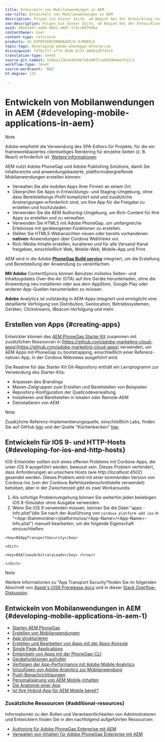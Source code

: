 ```yaml
---
title: Entwickeln von Mobilanwendungen in AEM
seo-title: Entwickeln von Mobilanwendungen in AEM
description: Folgen Sie dieser Seite, um Beginn bei der Entwicklung von Mobilanwendungen in AEM Adobe PhoneGap Enterprise zu erhalten.
seo-description: Folgen Sie dieser Seite, um Beginn bei der Entwicklung von Mobilanwendungen in AEM Adobe PhoneGap Enterprise zu erhalten.
uuid: d8442447-ee04-4bb2-a0d7-17dcc8979dba
contentOwner: User
content-type: reference
products: SG_EXPERIENCEMANAGER/6.4/MOBILE
topic-tags: developing-adobe-phonegap-enterprise
discoiquuid: fd7bcf17-af7e-4bd6-8137-48401d9743c5
translation-type: tm+mt
source-git-commit: 55b6a113bcb4d39b7eb100f21a05b9b44e3fe1c3
workflow-type: tm+mt
source-wordcount: '602'
ht-degree: 12%

---
```



# Entwickeln von Mobilanwendungen in AEM {#developing-mobile-applications-in-aem}

>[!NOTE]
>
>Adobe empfiehlt die Verwendung des SPA-Editors für Projekte, für die ein frameworkbasiertes clientseitiges Rendering für einzelne Seiten (z. B. React) erforderlich ist. [Weitere Informationen](/help/sites-developing/spa-overview.md)

AEM nutzt Adobe PhoneGap und Adobe Publishing Solutions, damit Sie inhaltsreiche und anwendungsbasierte, plattformübergreifende Mobilanwendungen erstellen können:

* Verwalten Sie alle mobilen Apps Ihrer Firmen an einem Ort.
* Überprüfen Sie Apps in Entwicklungs- und Staging-Umgebung, ohne dass Bereitstellungs-Profil kompliziert sind und zusätzliche Anstrengungen erforderlich sind, um Ihre App für die Freigabe zu erstellen und hochzuladen.
* Verwenden Sie die AEM Authoring-Umgebung, um Rich-Content für Ihre Apps zu erstellen und zu verwalten.
* Verwenden Sie HTML5 mit Adobe PhoneGap, um umfangreiche Erlebnisse mit geräteeigenen Funktionen zu erstellen.
* Stellen Sie HTML5-Webansichten neuen oder bereits vorhandenen **nativen**-Anwendungen über Cordova WebViews vor.
* Rich-Media-Inhalte erstellen, kuratieren und für alle Versand-Kanal freigeben, einschließlich Web, Mobile-Web, Mobile-App und Print.

AEM wird in die Adobe **[PhoneGap Build service](https://build.phonegap.com/)** integriert, um die Erstellung und Bereitstellung der Anwendung zu vereinfachen.

**Mit Adobe** ContentSyncis können Benutzer mühelos Seiten- und Inhaltsupdates Over-the-Air (OTA) auf ihre Geräte herunterladen, ohne die Anwendung neu installieren oder aus dem AppStore, Google Play oder anderen App-Quellen herunterladen zu müssen.

**Adobe** Analytics ist vollständig in AEM-Apps integriert und ermöglicht eine detaillierte Verfolgung von Distribution, Geolocation, Betriebssystemen, Geräten, Clickstreams, iBeacon-Verfolgung und mehr.

## Erstellen von Apps {#creating-apps}

Entwickler können das [AEM PhoneGap Starter Kit](https://github.com/Adobe-Marketing-Cloud/aem-phonegap-starter-kit) zusammen mit zusätzlichen Ressourcen in [https://github.com/adobe-marketing-cloud-apps](https://github.com/adobe-marketing-cloud-apps) verwenden, um AEM Apps mit PhoneGap zu bootstrapping, einschließlich einer Referenz-nativen App, in der Cordova Webviews ausgeführt wird.

Die Readme für das Starter Kit Git-Repository enthält ein Lernprogramm zur Verwendung des Starter-Kits:

* Anpassen des Brandings
* Maven-Zielgruppen zum Erstellen und Bereitstellen von Beispielen
* Repository-Konfiguration der Quellcodeverwaltung
* Installieren und Bereitstellen in lokalen oder Remote-AEM
* Deinstallieren von AEM

>[!NOTE]
>
>Zusätzliche Referenz-Implementierungsquelle, einschließlich Labs, finden Sie auf GitHub [hier](https://github.com/adobe-marketing-cloud-apps) und der Quelle &quot;Küchenbecken&quot; [hier](https://github.com/blefebvre/aem-phonegap-kitchen-sink).

## Entwickeln für IOS 9- und HTTP-Hosts {#developing-for-ios-and-http-hosts}

IOS-Entwickler sollten sich eines offenen Problems mit Cordova-Apps, die unter iOS 9 ausgeführt werden, bewusst sein. Dieses Problem verhindert, dass Anforderungen an unsichere Hosts (wie *http://localhost:4502*) gesendet werden. Dieses Problem wird mit einer kommenden Version von Cordova-Ios (von der Cordova-Befehlszeilenschnittstelle verwendet) behoben, aber in der Zwischenzeit gibt es zwei Workarounds:

1. Als sofortige Problemumgehung können Sie weiterhin jeden beliebigen iOS 8-Simulator ohne Ausgabe verwenden.
1. Wenn Sie iOS 9 verwenden müssen, können Sie die Datei &quot;apps -Info.plist&quot;(die Sie nach der Ausführung von `cordova platform add ios` in &quot;&lt;App-Stammordner>/platforms/ios/&lt;App-Name>/&lt;App-Name>-Info.plist&quot;) manuell bearbeiten, um die folgende Eigenschaft einzuschließen:

```
<key>NSAppTransportSecurity</key>

<dict>

<key>NSAllowsArbitraryLoads</key> <true/>

</dict>
```

>[!NOTE]
>
>Weitere Informationen zu &quot;App Transport Security&quot;finden Sie im folgenden Abschnitt von [Apple&#39;s iOS9 Prerelease docs](https://developer.apple.com/library/prerelease/ios/releasenotes/General/WhatsNewIniOS/Articles/iOS9.html#//apple_ref/doc/uid/TP40016198-SW14) und in dieser [Stack Overflow-Diskussion](https://stackoverflow.com/questions/30751053/ios9-ats-what-about-html5-based-apps/).

## Entwickeln von Mobilanwendungen in AEM {#developing-mobile-applications-in-aem-1}

* [Starten AEM PhoneGap](/help/mobile/starting-aem-phonegap-app.md)
* [Erstellen von Mobilanwendungen](/help/mobile/building-app-mobile-phonegap.md)
* [App strukturieren](/help/mobile/phonegap-structure-an-app.md)
* [Erstellen und Bearbeiten von Apps mit der Apps-Konsole](/help/mobile/phonegap-apps-console.md)
* [Single Page Applications](/help/mobile/phonegap-single-page-applications.md)
* [Entwickeln von Apps mit der PhoneGap-CLI](/help/mobile/phonegap-apps-pg-cli.md)
* [Gerätefunktionen aufrufen](/help/mobile/phonegap-access-device-features.md)
* [Verfolgen der App-Performance mit Adobe Mobile Analytics](/help/mobile/phonegap-intro-to-app-analytics.md)
* [hinzufügen von Adobe Analytics zur Mobilanwendung](/help/mobile/phonegap-add-analytics-to-apps.md)
* [Push-Benachrichtigungen](/help/mobile/phonegap-push-notifications.md)
* [Personalisierung von AEM Mobile-Inhalten](/help/mobile/phonegap-aem-mobile-content-personalization.md)
* [Die Anatomie einer App](/help/mobile/phonegap-apps-arch.md)
* [Ist Ihre Hybrid-App für AEM Mobile bereit?](/help/mobile/phonegap-adding-content-to-imported-app.md)

### Zusätzliche Ressourcen {#additional-resources}

Informationen zu den Rollen und Verantwortlichkeiten von Administratoren und Entwicklern finden Sie in den nachfolgend aufgeführten Ressourcen:

* [Authoring für Adobe PhoneGap Enterprise mit AEM](/help/mobile/phonegap.md)
* [Verwalten von Inhalten für Adobe PhoneGap Enterprise mit AEM](/help/mobile/administer-phonegap.md)
